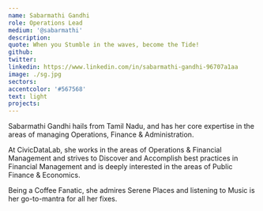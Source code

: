 ```yaml
---
name: Sabarmathi Gandhi
role: Operations Lead
medium: '@sabarmathi'
description:
quote: When you Stumble in the waves, become the Tide!
github: 
twitter:
linkedin: https://www.linkedin.com/in/sabarmathi-gandhi-96707a1aa
image: ./sg.jpg
sectors:
accentcolor: '#567568'
text: light
projects:
---
```


Sabarmathi Gandhi hails from Tamil Nadu, and has her core expertise in the areas of managing Operations, Finance & Administration.

At CivicDataLab, she works in the areas of Operations & Financial Management and strives to Discover and Accomplish best practices in Financial Management and is deeply interested in the areas of Public Finance & Economics.

Being a Coffee Fanatic, she admires Serene Places and listening to Music is her go-to-mantra for all her fixes.

